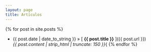 ```yaml
---
layout: page
title: Artículos
---
```


{% for post in site.posts %}
  * {{ post.date | date_to_string }} &raquo; [ <strong>{{ post.title }}</strong> ]({{ post.url }}) <br> <i>{{ post.content | strip_html | truncate: 150 }}</i>{
{% endfor %}


